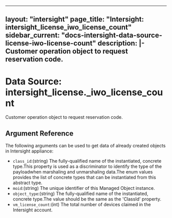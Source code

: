 
---
layout: "intersight"
page_title: "Intersight: intersight_license_iwo_license_count"
sidebar_current: "docs-intersight-data-source-license-iwo-license-count"
description: |-
Customer operation object to request reservation code.
---

# Data Source: intersight_license._iwo_license_count
Customer operation object to request reservation code.
## Argument Reference
The following arguments can be used to get data of already created objects in Intersight appliance:
* `class_id`:(string) The fully-qualified name of the instantiated, concrete type.This property is used as a discriminator to identify the type of the payloadwhen marshaling and unmarshaling data.The enum values provides the list of concrete types that can be instantiated from this abstract type. 
* `moid`:(string) The unique identifier of this Managed Object instance. 
* `object_type`:(string) The fully-qualified name of the instantiated, concrete type.The value should be the same as the 'ClassId' property. 
* `vm_license_count`:(int) The total number of devices claimed in the Intersight account. 
